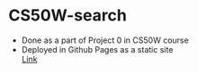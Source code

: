 # CS50W-search
- Done as a part of Project 0 in CS50W course  
- Deployed in Github Pages as a static site  
[Link](https://harshithpaladi.github.io/CS50W-Search/) 
